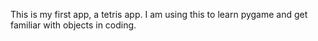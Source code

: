 This is my first app, a tetris app. I am using this to learn pygame and get familiar with objects in coding.
